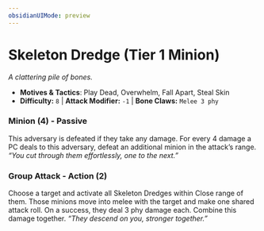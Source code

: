 ```yaml
---
obsidianUIMode: preview
---
```

# Skeleton Dredge (Tier 1 Minion)

*A clattering pile of bones.*

- **Motives & Tactics**: Play Dead, Overwhelm, Fall Apart, Steal Skin
- **Difficulty:** `8` | **Attack Modifier:** `-1` | **Bone Claws:** `Melee 3 phy`


### Minion (4) - Passive

This adversary is defeated if they take any damage. For every 4 damage a PC deals to this adversary, defeat an additional minion in the attack’s range. *“You cut through them effortlessly, one to the next.”*

### Group Attack - Action (2)

Choose a target and activate all Skeleton Dredges within Close range of them. Those minions move into melee with the target and make one shared attack roll. On a success, they deal 3 phy damage each. Combine this damage together. *“They descend on you, stronger together.”*
